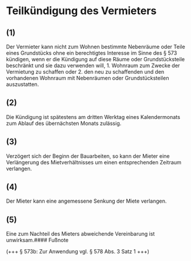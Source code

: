 # Teilkündigung des Vermieters



## (1)

 Der Vermieter kann nicht zum Wohnen bestimmte Nebenräume oder Teile eines Grundstücks ohne ein berechtigtes Interesse im Sinne des § 573 kündigen, wenn er die Kündigung auf diese Räume oder Grundstücksteile beschränkt und sie dazu verwenden will,  1.
 Wohnraum zum Zwecke der Vermietung zu schaffen oder
 2.
 den neu zu schaffenden und den vorhandenen Wohnraum mit Nebenräumen oder Grundstücksteilen auszustatten.


## (2)

 Die Kündigung ist spätestens am dritten Werktag eines Kalendermonats zum Ablauf des übernächsten Monats zulässig.

## (3)

 Verzögert sich der Beginn der Bauarbeiten, so kann der Mieter eine Verlängerung des Mietverhältnisses um einen entsprechenden Zeitraum verlangen.

## (4)

 Der Mieter kann eine angemessene Senkung der Miete verlangen.

## (5)

 Eine zum Nachteil des Mieters abweichende Vereinbarung ist unwirksam.#### Fußnote

(+++ § 573b: Zur Anwendung vgl. § 578 Abs. 3 Satz 1 +++) 

